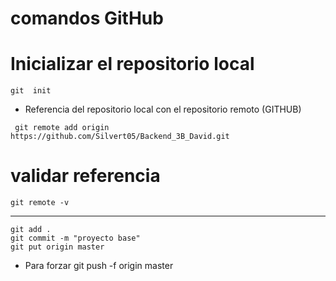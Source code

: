 # comandos GitHub

 # Inicializar el repositorio local
 ```
 git  init 
 ```
 

- Referencia del repositorio local con el repositorio remoto (GITHUB)
```
 git remote add origin https://github.com/Silvert05/Backend_3B_David.git
 ```
 # validar referencia
 ```
 git remote -v
 ```
 --------------------
 ```
 git add .
 git commit -m "proyecto base"
 git put origin master
 ```
 - Para forzar
 git push -f origin master 
 ```



